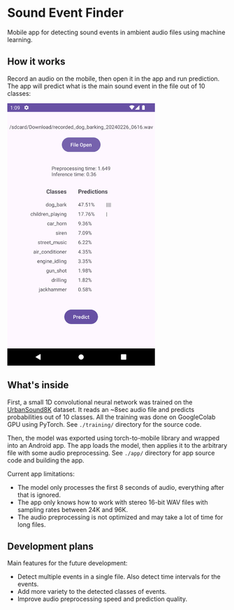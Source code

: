 # Sound Event Finder

Mobile app for detecting sound events in ambient audio files using machine learning.

## How it works

Record an audio on the mobile, then open it in the app and run prediction. The app will predict
what is the main sound event in the file out of 10 classes:

<img src=https://github.com/alexeyum/sound-event-finder/blob/main/images/screenshot.png/ height="600" />

## What's inside

First, a small 1D convolutional neural network was trained on the [UrbanSound8K](https://urbansounddataset.weebly.com/urbansound8k.html) dataset.
It reads an ~8sec audio file and predicts probabilities out of 10 classes. All the training was done on GoogleColab GPU using PyTorch.
See `./training/` directory for the source code.

Then, the model was exported using torch-to-mobile library and wrapped into an Android app. The app loads the model, then applies
it to the arbitrary file with some audio preprocessing. See `./app/` directory for app source code and building the app.

Current app limitations:

- The model only processes the first 8 seconds of audio, everything after that is ignored.
- The app only knows how to work with stereo 16-bit WAV files with sampling rates between 24K and 96K.
- The audio preprocessing is not optimized and may take a lot of time for long files.
  
## Development plans

Main features for the future development:

- Detect multiple events in a single file. Also detect time intervals for the events.
- Add more variety to the detected classes of events.
- Improve audio preprocessing speed and prediction quality.


